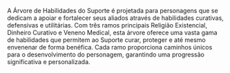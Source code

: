 A Árvore de Habilidades do Suporte é projetada para personagens que se dedicam a apoiar e fortalecer seus aliados através de habilidades curativas, defensivas e utilitárias. Com três ramos principais Religião Existencial, Dinheiro Curativo e Veneno Medical, esta árvore oferece uma vasta gama de habilidades que permitem ao Suporte curar, proteger e até mesmo envenenar de forma benéfica. Cada ramo proporciona caminhos únicos para o desenvolvimento do personagem, garantindo uma progressão significativa e personalizada.
